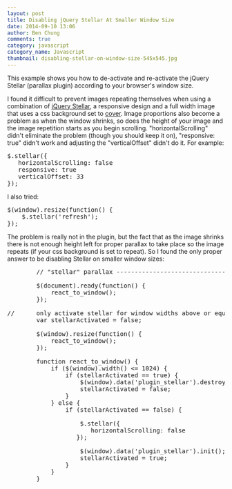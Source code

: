 ```yaml
---
layout: post
title: Disabling jQuery Stellar At Smaller Window Size
date: 2014-09-10 13:06
author: Ben Chung
comments: true
category: javascript
category_name: Javascript
thumbnail: disabling-stellar-on-window-size-545x545.jpg
---
```

This example shows you how to de-activate and re-activate the jQuery Stellar (parallax plugin) according to your browser's window size.

I found it difficult to prevent images repeating themselves when using a combination of <a title="jQuery Stellar" href="http://markdalgleish.com/projects/stellar.js/" target="_blank">jQuery Stellar</a>, a responsive design and a full width image that uses a css background set to <a title="background properties - cover" href="http://www.w3schools.com/cssref/css3_pr_background-size.asp" target="_blank">cover</a>. Image proportions also become a problem as when the window shrinks, so does the height of your image and the image repetition starts as you begin scrolling. "horizontalScrolling" didn't eliminate the problem (though you should keep it on), "responsive: true" didn't work and adjusting the "verticalOffset" didn't do it. For example:
<pre>$.stellar({
   horizontalScrolling: false
   responsive: true
   verticalOffset: 33
});
</pre>
I also tried:
<pre>$(window).resize(function() {
    $.stellar('refresh');
});
</pre>
The problem is really not in the plugin, but the fact that as the image shrinks there is not enough height left for proper parallax to take place so the image repeats (if your css background is set to repeat). So I found the only proper answer to be disabling Stellar on smaller window sizes:
<pre>        // "stellar" parallax --------------------------------------------------//

        $(document).ready(function() {
            react_to_window();
        });
        
//      only activate stellar for window widths above or equal to 1024
        var stellarActivated = false;
        
        $(window).resize(function() {
            react_to_window();
        });
        
        function react_to_window() {
            if ($(window).width() &lt;= 1024) {
                if (stellarActivated == true) {
                    $(window).data('plugin_stellar').destroy();
                    stellarActivated = false;
                }
            } else {
                if (stellarActivated == false) {

                    $.stellar({
                       horizontalScrolling: false
                   });
                    
                    $(window).data('plugin_stellar').init();
                    stellarActivated = true;
                }
            }
        }
</pre>
